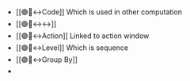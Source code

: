 - [[🟣🧾↔️Code]] Which is used in other computation
- [[🟣🧾↔️↔️]]
- [[🟣🧾↔️Action]]  Linked to action window
- [[🟣🧾↔️Level]] Which is sequence
- [[🟣🧾↔️Group By]] 
- 